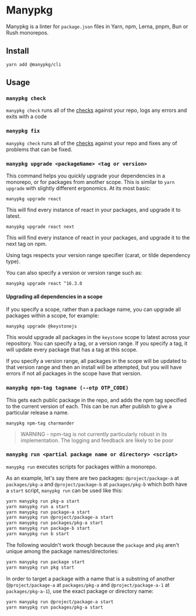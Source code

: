 # Manypkg

Manypkg is a linter for `package.json` files in Yarn, npm, Lerna, pnpm, Bun or Rush monorepos.

## Install

```
yarn add @manypkg/cli
```

## Usage

### `manypkg check`

`manypkg check` runs all of the [checks](#checks) against your repo, logs any errors and exits with a code

### `manypkg fix`

`manypkg check` runs all of the [checks](#checks) against your repo and fixes any of problems that can be fixed.

### `manypkg upgrade <packageName> <tag or version>`

This command helps you quickly upgrade your dependencies in a monorepo, or for packages from another scope. This is similar to `yarn upgrade` with slightly different ergonomics. At its most basic:

`manypkg upgrade react`

This will find every instance of react in your packages, and upgrade it to latest.

`manypkg upgrade react next`

This will find every instance of react in your packages, and upgrade it to the next tag on npm.

Using tags respects your version range specifier (carat, or tilde dependency type).

You can also specify a version or version range such as:

`manypkg upgrade react ^16.3.0`

#### Upgrading all dependencies in a scope

If you specify a scope, rather than a package name, you can upgrade all packages within a scope, for example:

`manypkg upgrade @keystonejs`

This would upgrade all packages in the `keystone` scope to latest across your repository. You can specify a tag, or a version range. If you specify a tag, it will update every package that has a tag at this scope.

If you specify a version range, all packages in the scope will be updated to that version range and then an install will be attempted, but you will have errors if not all packages in the scope have that version.

### `manypkg npm-tag tagname (--otp OTP_CODE)`

This gets each public package in the repo, and adds the npm tag specified to the current version of each. This can be run after publish to give a particular release a name.

`manypkg npm-tag charmander`

> WARNING - npm-tag is not currently particularly robust in its implementation. The logging and feedback are likely to be poor

### `manypkg run <partial package name or directory> <script>`

`manypkg run` executes scripts for packages within a monorepo.

As an example, let's say there are two packages: `@project/package-a` at `packages/pkg-a` and `@project/package-b` at `packages/pkg-b` which both have a `start` script, `manypkg run` can be used like this:

```bash
yarn manypkg run pkg-a start
yarn manypkg run a start
yarn manypkg run package-a start
yarn manypkg run @project/package-a start
yarn manypkg run packages/pkg-a start
yarn manypkg run package-b start
yarn manypkg run b start
```

The following wouldn't work though because the `package` and `pkg` aren't unique among the package names/directories:

```bash
yarn manypkg run package start
yarn manypkg run pkg start
```

In order to target a package with a name that is a substring of another (`@project/package-a` at `packages/pkg-a` and `@project/package-a-1` at `packages/pkg-a-1`), use the exact package or directory name:

```bash
yarn manypkg run @project/package-a start
yarn manypkg run packages/pkg-a start
```
